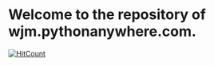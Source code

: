 # Welcome to the repository of wjm.pythonanywhere.com.

[![HitCount](http://hits.dwyl.com/wjmolina/PythonAnywhere.svg)](http://hits.dwyl.com/wjmolina/PythonAnywhere)
